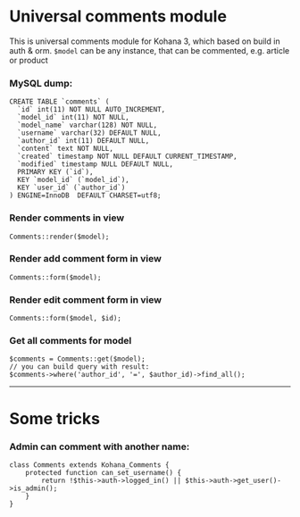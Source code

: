# Universal comments module
This is universal comments module for Kohana 3, which based on build in auth & orm.
`$model` can be any instance, that can be commented, e.g. article or product

### MySQL dump:

	CREATE TABLE `comments` (
	  `id` int(11) NOT NULL AUTO_INCREMENT,
	  `model_id` int(11) NOT NULL,
	  `model_name` varchar(128) NOT NULL,
	  `username` varchar(32) DEFAULT NULL,
	  `author_id` int(11) DEFAULT NULL,
	  `content` text NOT NULL,
	  `created` timestamp NOT NULL DEFAULT CURRENT_TIMESTAMP,
	  `modified` timestamp NULL DEFAULT NULL,
	  PRIMARY KEY (`id`),
	  KEY `model_id` (`model_id`),
	  KEY `user_id` (`author_id`)
	) ENGINE=InnoDB  DEFAULT CHARSET=utf8;

### Render comments in view

	Comments::render($model);

### Render add comment form in view

	Comments::form($model);

### Render edit comment form in view

	Comments::form($model, $id);

### Get all comments for model

	$comments = Comments::get($model);
	// you can build query with result:
	$comments->where('author_id', '=', $author_id)->find_all();

------------------------

# Some tricks

### Admin can comment with another name:

	class Comments extends Kohana_Comments {
		protected function can_set_username() {
			return !$this->auth->logged_in() || $this->auth->get_user()->is_admin();
		}
	}
